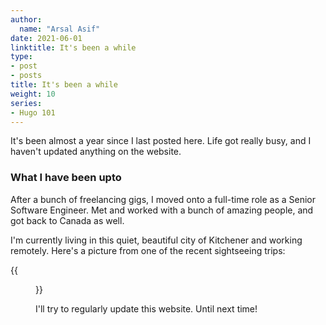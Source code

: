 ```yaml
---
author:
  name: "Arsal Asif"
date: 2021-06-01
linktitle: It's been a while
type:
- post
- posts
title: It's been a while
weight: 10
series:
- Hugo 101
---
```



It's been almost a year since I last posted here. Life got really busy, and I haven't updated anything on the website.

### What I have been upto
After a bunch of freelancing gigs, I moved onto a full-time role as a Senior Software Engineer. Met and worked with a bunch of amazing people, and got back to Canada as well.

I'm currently living in this quiet, beautiful city of Kitchener and working remotely. Here's a picture from one of the recent sightseeing trips:

{{<figure src="/img/lake1.jpg" width="500">}}


I'll try to regularly update this website. Until next time!
